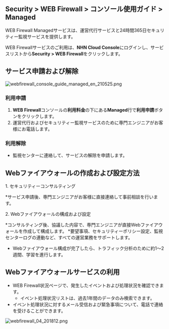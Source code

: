 ## Security > WEB Firewall > コンソール使用ガイド > Managed

WEB Firewall Managedサービスは、運営代行サービスと24時間365日セキュリティー監視サービスを提供します。

WEB Firewallサービスのご利用は、**NHN Cloud Console**にログインし、サービスリストから**Security > WEB Firewall**をクリックします。

## サービス申請および解除

![webfirewall_console_guide_managed_en_210525.png](https://static.toastoven.net/prod_web_firewall/webfirewall_console_guide_managed_en_210525.png)

### 利用申請

1. **WEB Firewall**コンソールの**利用料金**の下にある**Managed**行で**利用申請**ボタンをクリックします。
2. 運営代行およびセキュリティー監視サービスのために専門エンジニアがお客様にお電話します。

### 利用解除

- 監視センターに連絡して、サービスの解除を申請します。

## Webファイアウォールの作成および設定方法

1\. セキュリティーコンサルティング

*サービス申請後、専門エンジニアがお客様に直接連絡して事前相談を行います。

2\. Webファイアウォールの構成および設定

*コンサルティング後、協議した内容で、専門エンジニアが直接Webファイアウォールを作成して構成します。
*要望事項、セキュリティーポリシー設定、監視センターログの連動など、すべての運営業務をサポートします。
* Webファイアウォール構成が完了したら、トラフィック分析のために約1～2週間、学習を進行します。

## Webファイアウォールサービスの利用

* WEB Firewall状況ページで、発生したイベントおよび処理状況を確認できます。
  * イベント処理状況リストは、過去1年間のデータのみ検索できます。  
* イベント処理状況に対するメール受信および緊急事項について、電話で連絡を受けることができます。

![webfirewall_04_201812.png](https://static.toastoven.net/prod_web_firewall/webfirewall_04_201812.png)
